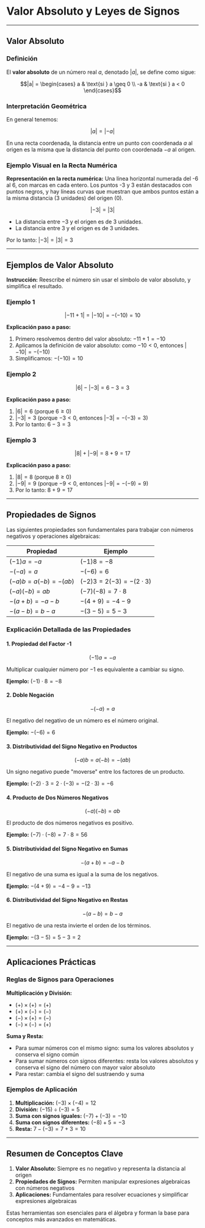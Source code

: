 # Valor Absoluto y Leyes de Signos

---

## Valor Absoluto

### Definición

El **valor absoluto** de un número real $a$, denotado $|a|$, se define como sigue:

$$|a| = \begin{cases}
a & \text{si } a \geq 0 \\
-a & \text{si } a < 0
\end{cases}$$

### Interpretación Geométrica

En general tenemos:

$$|a| = |-a|$$

En una recta coordenada, la distancia entre un punto con coordenada $a$ al origen es la misma que la distancia del punto con coordenada $-a$ al origen.

### Ejemplo Visual en la Recta Numérica

**Representación en la recta numérica:** Una línea horizontal numerada del -6 al 6, con marcas en cada entero. Los puntos -3 y 3 están destacados con puntos negros, y hay líneas curvas que muestran que ambos puntos están a la misma distancia (3 unidades) del origen (0).

$$|-3| = |3|$$

- La distancia entre $-3$ y el origen es de 3 unidades.
- La distancia entre $3$ y el origen es de 3 unidades.

Por lo tanto: $|-3| = |3| = 3$

---

## Ejemplos de Valor Absoluto

**Instrucción:** Reescribe el número sin usar el símbolo de valor absoluto, y simplifica el resultado.

### Ejemplo 1
$$|-11 + 1| = |-10| = -(-10) = 10$$

**Explicación paso a paso:**
1. Primero resolvemos dentro del valor absoluto: $-11 + 1 = -10$
2. Aplicamos la definición de valor absoluto: como $-10 < 0$, entonces $|-10| = -(-10)$
3. Simplificamos: $-(-10) = 10$

### Ejemplo 2
$$|6| - |-3| = 6 - 3 = 3$$

**Explicación paso a paso:**
1. $|6| = 6$ (porque $6 \geq 0$)
2. $|-3| = 3$ (porque $-3 < 0$, entonces $|-3| = -(-3) = 3$)
3. Por lo tanto: $6 - 3 = 3$

### Ejemplo 3
$$|8| + |-9| = 8 + 9 = 17$$

**Explicación paso a paso:**
1. $|8| = 8$ (porque $8 \geq 0$)
2. $|-9| = 9$ (porque $-9 < 0$, entonces $|-9| = -(-9) = 9$)
3. Por lo tanto: $8 + 9 = 17$

---

## Propiedades de Signos

Las siguientes propiedades son fundamentales para trabajar con números negativos y operaciones algebraicas:

| **Propiedad** | **Ejemplo** |
|---------------|-------------|
| $(-1)a = -a$ | $(-1)8 = -8$ |
| $-(-a) = a$ | $-(-6) = 6$ |
| $(-a)b = a(-b) = -(ab)$ | $(-2)3 = 2(-3) = -(2 \cdot 3)$ |
| $(-a)(-b) = ab$ | $(-7)(-8) = 7 \cdot 8$ |
| $-(a + b) = -a - b$ | $-(4 + 9) = -4 - 9$ |
| $-(a - b) = b - a$ | $-(3 - 5) = 5 - 3$ |

### Explicación Detallada de las Propiedades

#### 1. Propiedad del Factor -1
$$(-1)a = -a$$

Multiplicar cualquier número por $-1$ es equivalente a cambiar su signo.

**Ejemplo:** $(-1) \cdot 8 = -8$

#### 2. Doble Negación
$$-(-a) = a$$

El negativo del negativo de un número es el número original.

**Ejemplo:** $-(-6) = 6$

#### 3. Distributividad del Signo Negativo en Productos
$$(-a)b = a(-b) = -(ab)$$

Un signo negativo puede "moverse" entre los factores de un producto.

**Ejemplo:** $(-2) \cdot 3 = 2 \cdot (-3) = -(2 \cdot 3) = -6$

#### 4. Producto de Dos Números Negativos
$$(-a)(-b) = ab$$

El producto de dos números negativos es positivo.

**Ejemplo:** $(-7) \cdot (-8) = 7 \cdot 8 = 56$

#### 5. Distributividad del Signo Negativo en Sumas
$$-(a + b) = -a - b$$

El negativo de una suma es igual a la suma de los negativos.

**Ejemplo:** $-(4 + 9) = -4 - 9 = -13$

#### 6. Distributividad del Signo Negativo en Restas
$$-(a - b) = b - a$$

El negativo de una resta invierte el orden de los términos.

**Ejemplo:** $-(3 - 5) = 5 - 3 = 2$

---

## Aplicaciones Prácticas

### Reglas de Signos para Operaciones

**Multiplicación y División:**
- $(+) \times (+) = (+)$
- $(+) \times (-) = (-)$
- $(-) \times (+) = (-)$
- $(-) \times (-) = (+)$

**Suma y Resta:**
- Para sumar números con el mismo signo: suma los valores absolutos y conserva el signo común
- Para sumar números con signos diferentes: resta los valores absolutos y conserva el signo del número con mayor valor absoluto
- Para restar: cambia el signo del sustraendo y suma

### Ejemplos de Aplicación

1. **Multiplicación:** $(-3) \times (-4) = 12$
2. **División:** $(-15) \div (-3) = 5$
3. **Suma con signos iguales:** $(-7) + (-3) = -10$
4. **Suma con signos diferentes:** $(-8) + 5 = -3$
5. **Resta:** $7 - (-3) = 7 + 3 = 10$

---

## Resumen de Conceptos Clave

1. **Valor Absoluto:** Siempre es no negativo y representa la distancia al origen
2. **Propiedades de Signos:** Permiten manipular expresiones algebraicas con números negativos
3. **Aplicaciones:** Fundamentales para resolver ecuaciones y simplificar expresiones algebraicas

Estas herramientas son esenciales para el álgebra y forman la base para conceptos más avanzados en matemáticas.
